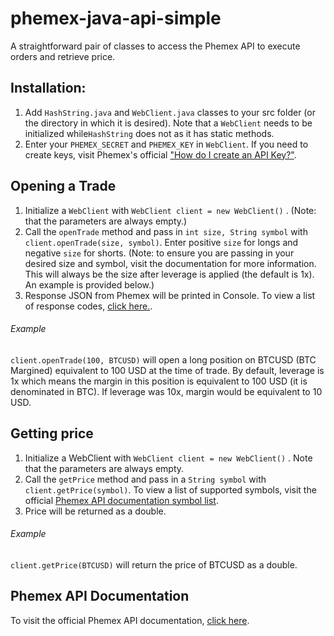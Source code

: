 # phemex-java-api-simple
A straightforward pair of classes to access the Phemex API to execute orders and retrieve price.

## Installation:
1. Add `HashString.java` and `WebClient.java` classes to your src folder (or the directory in which it is desired). Note that a `WebClient` needs to be initialized while`HashString` does not as it has static methods. 
2. Enter your `PHEMEX_SECRET` and `PHEMEX_KEY` in `WebClient`. If you need to create keys, visit Phemex's official ["How do I create an API Key?"](https://phemex.com/user-guides/how-do-i-create-an-api-key).

## Opening a Trade
1. Initialize a `WebClient` with `WebClient client = new WebClient()` . (Note: that the parameters are always empty.)
2. Call the `openTrade` method and pass in  `int size, String symbol` with `client.openTrade(size, symbol)`. Enter positive `size` for longs and negative `size` for shorts. (Note: to ensure you are passing in your desired size and symbol, visit the documentation for more information. This will always be the size after leverage is applied (the default is 1x). An example is provided below.)
3. Response JSON from Phemex will be printed in Console. To view a list of response codes, [click here.](https://github.com/phemex/phemex-api-docs/blob/master/TradingErrorCode.md).

###### Example
`client.openTrade(100, BTCUSD)` will open a long position on BTCUSD (BTC Margined) equivalent to 100 USD at the time of trade. By default, leverage is 1x which means the margin in this position is equivalent to 100 USD (it is denominated in BTC). If leverage was 10x, margin would be equivalent to 10 USD.

## Getting price 
1. Initialize a WebClient with `WebClient client = new WebClient()` . Note that the parameters are always empty.
2. Call the `getPrice` method and pass in a `String symbol` with `client.getPrice(symbol)`. To view a list of supported symbols, visit the official [Phemex API documentation symbol list](https://github.com/phemex/phemex-api-docs/blob/master/Public-Contract-API-en.md#fieldexplained).
3. Price will be returned as a double.

###### Example
`client.getPrice(BTCUSD)` will return the price of BTCUSD as a double.

## Phemex API Documentation
To visit the official Phemex API documentation, [click here](https://github.com/phemex/phemex-api-docs/blob/master/Public-Contract-API-en.md#general).






